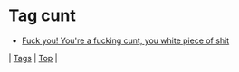 <!--
title: Tag cunt
date: 2020-06-28T15:26:59.757Z
tags:
-->
# Tag cunt

 * [Fuck you! You're a fucking cunt, you white piece of shit](92730490649.md)

| [Tags](tags.md) | [Top](index.md) |
